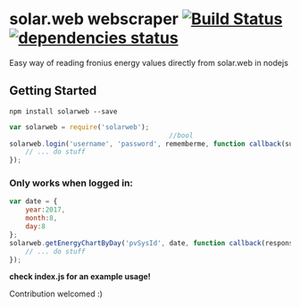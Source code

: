 # solar.web webscraper [![Build Status](https://travis-ci.org/MrAlexand0r/solarweb-scraper.svg?branch=master)](https://travis-ci.org/MrAlexand0r/solarweb-scraper) [![dependencies status](https://david-dm.org/mralexand0r/solarweb-scraper.svg)](https://david-dm.org/mralexand0r/solarweb-scraper)

Easy way of reading fronius energy values directly from solar.web in nodejs


## Getting Started

`npm install solarweb --save`

```js
var solarweb = require('solarweb');
                                        //bool
solarweb.login('username', 'password', rememberme, function callback(success){
    // ... do stuff
});
```
### Only works when logged in:
```js
var date = {
    year:2017,
    month:8,
    day:8
};
solarweb.getEnergyChartByDay('pvSysId', date, function callback(response){
    // ... do stuff
});
```

**check index.js for an example usage!**

Contribution welcomed :)
